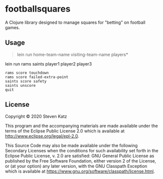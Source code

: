 # footballsquares

A Clojure library designed to manage squares for "betting" on football games.

## Usage

>lein run home-team-name visiting-team-name players*

lein run rams saints player1 player2 player3

```
rams score touchdown
rams score failed-extra-point
saints score safety
saints unscore
quit
```

## License

Copyright © 2020 Steven Katz

This program and the accompanying materials are made available under the
terms of the Eclipse Public License 2.0 which is available at
http://www.eclipse.org/legal/epl-2.0.

This Source Code may also be made available under the following Secondary
Licenses when the conditions for such availability set forth in the Eclipse
Public License, v. 2.0 are satisfied: GNU General Public License as published by
the Free Software Foundation, either version 2 of the License, or (at your
option) any later version, with the GNU Classpath Exception which is available
at https://www.gnu.org/software/classpath/license.html.
